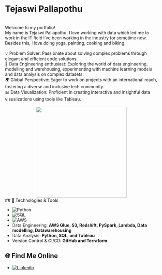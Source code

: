 # Tejaswi Pallapothu
<br/>
Welcome to my portfolio!
<br/>
My name is Tejaswi Pallapothu. I love working with data which led me to work in the IT field I've been working in the industry for sometime now. Besides this, I love doing yoga, painting, cooking and biking.
<br/>
<br/>
💡 Problem Solver: Passionate about solving complex problems through elegant and efficient code solutions.<br/>
🤖 Data Engineering enthusiast: Exploring the world of data engineering, modelling and warehousing, experimenting with machine learning models and data analysis on complex datasets.<br/>
🌍 Global Perspective: Eager to work on projects with an international reach, fostering a diverse and inclusive tech community.<br/>
📊 Data Visualization: Proficient in creating interactive and insightful data visualizations using tools like Tableau.<br/>
</br>
<div id="header" align="center">
  <img src="https://user-images.githubusercontent.com/113302094/211284885-f4291eef-88a6-48cb-a06e-28c3481a75b0.gif" width="300"/>
</div>
## 🚀 Technologies & Tools


- ![Python](https://img.shields.io/badge/-Python-3776AB?logo=python&logoColor=white&style=flat-square)
- ![SQL](https://img.shields.io/badge/-SQL-4479A1?logo=postgresql&logoColor=white&style=flat-square)
- ![AWS](https://img.shields.io/badge/-AWS-FF9900?logo=amazonaws&logoColor=white&style=flat-square)
- Data Engineering: **AWS Glue, S3, Redshift, PySpark, Lambda, Data modelling, Datawarehousing**  
- Data Analysis: **Python, SQL, and Tableau**  
- Version Control & CI/CD: **GitHub and Terraform**  

## 🌐 Find Me Online
- [![LinkedIn](https://img.shields.io/badge/-LinkedIn-0077B5?logo=linkedin&logoColor=white&style=flat-square)](https://www.linkedin.com/in/tejaswi-pallapothu/)  
